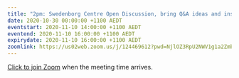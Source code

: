 ```yaml
---
title: "2pm: Swedenborg Centre Open Discussion, bring Q&A ideas and insights about inner life"
date: 2020-10-30 00:00:00 +1100 AEDT
eventstart: 2020-11-10 14:00:00 +1100 AEDT
eventend: 2020-11-10 16:00:00 +1100 AEDT
expirydate: 2020-11-10 16:00:00 +1100 AEDT
zoomlink: https://us02web.zoom.us/j/124469612?pwd=NjlOZ3RpU2NWV1g1a2Zmb29ZL3ZsQT09
---
```


[Click to join Zoom](https://us02web.zoom.us/j/124469612?pwd=NjlOZ3RpU2NWV1g1a2Zmb29ZL3ZsQT09) when the meeting time arrives.